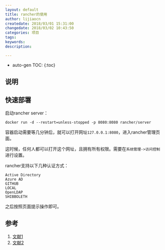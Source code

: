 ```yaml
---
layout: default
title: rancher的使用 
author: lijiaocn
createdate: 2018/03/01 15:31:00
changedate: 2018/03/02 10:43:50
categories: 项目
tags:
keywords:
description: 

---
```


* auto-gen TOC:
{:toc}

## 说明

## 快速部署

启动rancher server：

	docker run -d --restart=unless-stopped -p 8080:8080 rancher/server

容器启动需要等几分钟后，就可以打开网址`127.0.0.1:8080`，进入rancher管理页面。

这时候，任何人都可以打开这个网址，且拥有所有权限。需要在`系统管理->访问控制`进行设置。

rancher支持以下几种认证方式：

	Active Directory
	Azure AD
	GITHUB
	LOCAL
	OpenLDAP
	SHIBBOLETH

之后按照页面提示操作即可。

## 参考

1. [文献1][1]
2. [文献2][2]

[1]: 1.com  "文献1" 
[2]: 2.com  "文献1" 
